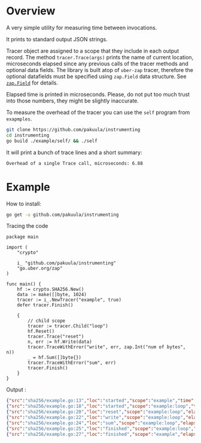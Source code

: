 # Overview

A very simple utility for measuring time between invocations.

It prints to standard output JSON strings.

Tracer object are assigned to a scope that they include in each output record. 
The method `tracer.Trace(args)` prints the name of current location, microseconds elapsed since any previous calls of the tracer methods and optional data fields.
The library is built atop of `uber-zap` tracer, therefore the optional datafields must be specified using `zap.Field` data structure. See [`zap.Field`](https://pkg.go.dev/go.uber.org/zap#Field) for details.

Elapsed time is printed in microseconds. Please, do not put too much trust into those numbers, they might be slightly inaccurate.

To measure the overhead of the tracer you can use the `self` program from `exapmples`.
```bash
git clone https://github.com/pakuula/instrumenting
cd instrumenting
go build ./example/self/ && ./self
```

It will print a bunch of trace lines and a short summary:
```
Overhead of a single Trace call, microseconds: 6.88
```

# Example

How to install:
```bash
go get -u github.com/pakuula/instrumenting
```

Tracing the code
```
package main

import (
	"crypto"

	i_ "github.com/pakuula/instrumenting"
	"go.uber.org/zap"
)

func main() {
	hf := crypto.SHA256.New()
	data := make([]byte, 1024)
	tracer := i_.NewTracer("example", true)
	defer tracer.Finish()

	{
		// child scope
		tracer := tracer.Child("loop")
		hf.Reset()
		tracer.Trace("reset")
		n, err := hf.Write(data)
		tracer.TraceWithError("write", err, zap.Int("num of bytes", n))
		_ = hf.Sum([]byte{})
		tracer.TraceWithError("sum", err)
		tracer.Finish()
	}
}
```

Output :
```json
{"src":"sha256/example.go:13","loc":"started","scope":"example","time":"2022-01-16T21:02:16.953993516+09:00"}
{"src":"sha256/example.go:18","loc":"started","scope":"example:loop","time":"2022-01-16T21:02:16.954240923+09:00"}
{"src":"sha256/example.go:20","loc":"reset","scope":"example:loop","elapsed":0.637}
{"src":"sha256/example.go:22","loc":"write","scope":"example:loop","elapsed":10.06,"num of bytes":1024}
{"src":"sha256/example.go:24","loc":"sum","scope":"example:loop","elapsed":2.263}
{"src":"sha256/example.go:25","loc":"finished","scope":"example:loop","elapsed":123.055}
{"src":"sha256/example.go:27","loc":"finished","scope":"example","elapsed":175.772}
```

